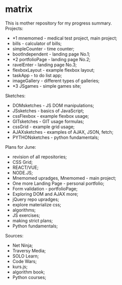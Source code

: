 # matrix
  
  
This is mother repository for my progress summary.  
Projects:  
- *1 mnemomed - medical test project, main project;  
- bills - calculator of bills;  
- simpleCounter - time counter;  
- bootIndependent - landing page No.1;  
- *2 portfolioPage - landing page No.2;  
- ravelEnter - landing page No.3;  
- flexboxLayout - example flexbox layout;  
- taskApp - to do list app;  
- imageGallery - different types of galleries;  
- *3 JSgames - simple games site;  
  
Sketches:  
- DOMsketches - JS DOM manipulations;  
- JSsketches - basics of JavaScript;   
- cssFlexbox - example flexbox usage;  
- GITsketches - GIT usage formulas;  
- cssGrid - example grid usage;  
- AJAXsketches - examples of AJAX, JSON, fetch;  
- PYTHONsketches - python fundamentals;  
  
Plans for June: 
- revision of all repositories;  
- CSS Grid;  
- REACT/VUE;  
- NODE.JS;  
- Mnemomed upradges, Mnemomed - main project;  
- One more Landing Page - personal portfolio;  
- Form validation - portfolioPage;  
- Exploring DOM and AJAX more;  
- jQuery repo upradges;  
- explore materialize css;  
- algorithms;  
- JS exercises;  
- making strict plans;  
- Python fundamentals;  
  
Sources:  
- Net Ninja;  
- Traversy Media;  
- SOLO Learn;  
- Code Wars;  
- kurs.js;  
- algorithm book;  
- Python courses;  